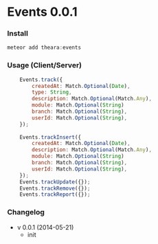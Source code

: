 # Events 0.0.1

### Install
```js
meteor add theara:events
```
### Usage (Client/Server)
```js
    Events.track({
        createdAt: Match.Optional(Date),
        type: String,
        description: Match.Optional(Match.Any),
        module: Match.Optional(String)
        branch: Match.Optional(String),
        userId: Match.Optional(String),
    });
  
    Events.trackInsert({
        createdAt: Match.Optional(Date),
        description: Match.Optional(Match.Any),
        module: Match.Optional(String)
        branch: Match.Optional(String),
        userId: Match.Optional(String),
    });
    Events.trackUpdate({});
    Events.trackRemove({});
    Events.trackReport({});
```

### Changelog
- v 0.0.1 (2014-05-21)
    - init
